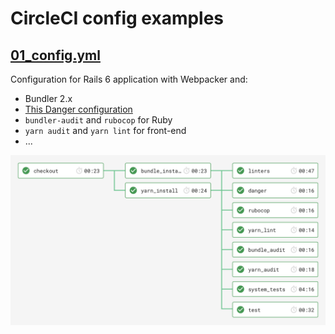 # CircleCI config examples

## [01_config.yml](./01_config.yml)

Configuration for Rails 6 application with Webpacker and:

- Bundler 2.x
- [This Danger configuration](../danger/README.md)
- `bundler-audit` and `rubocop` for Ruby
- `yarn audit` and `yarn lint` for front-end
- ...

![circle workflow 1](./01_circle.png)
